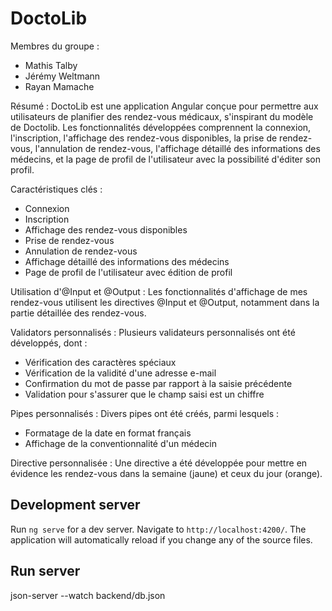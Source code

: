 # DoctoLib

Membres du groupe :
- Mathis Talby
- Jérémy Weltmann
- Rayan Mamache

Résumé :
DoctoLib est une application Angular conçue pour permettre aux utilisateurs de planifier des rendez-vous médicaux, s'inspirant du modèle de Doctolib. Les fonctionnalités développées comprennent la connexion, l'inscription, l'affichage des rendez-vous disponibles, la prise de rendez-vous, l'annulation de rendez-vous, l'affichage détaillé des informations des médecins, et la page de profil de l'utilisateur avec la possibilité d'éditer son profil.

Caractéristiques clés :

- Connexion
- Inscription
- Affichage des rendez-vous disponibles
- Prise de rendez-vous
- Annulation de rendez-vous
- Affichage détaillé des informations des médecins
- Page de profil de l'utilisateur avec édition de profil

Utilisation d'@Input et @Output :
Les fonctionnalités d'affichage de mes rendez-vous utilisent les directives @Input et @Output, notamment dans la partie détaillée des rendez-vous.

Validators personnalisés :
Plusieurs validateurs personnalisés ont été développés, dont :

- Vérification des caractères spéciaux
- Vérification de la validité d'une adresse e-mail
- Confirmation du mot de passe par rapport à la saisie précédente
- Validation pour s'assurer que le champ saisi est un chiffre

Pipes personnalisés :
Divers pipes ont été créés, parmi lesquels :
- Formatage de la date en format français
- Affichage de la conventionnalité d'un médecin

Directive personnalisée :
Une directive a été développée pour mettre en évidence les rendez-vous dans la semaine (jaune) et ceux du jour (orange).

## Development server

Run `ng serve` for a dev server. Navigate to `http://localhost:4200/`. The application will automatically reload if you change any of the source files.

## Run server

json-server --watch backend/db.json
